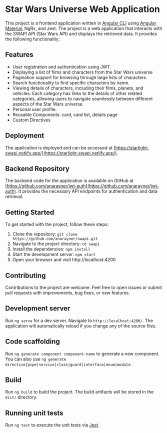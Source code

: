 # Star Wars Universe Web Application

This project is a frontend application written in [Angular CLI](https://github.com/angular/angular-cli) using [Angular Material](https://material.angular.io/), NgRx, and Jest.
The project is a web application that interacts with the SWAPI API (Star Wars API) and displays the retrieved data. It provides the following functionality:

## Features

- User registration and authentication using JWT.
- Displaying a list of films and characters from the Star Wars universe
- Pagination support for browsing through large lists of characters.
- Search functionality to find specific characters by name.
- Viewing details of characters, including their films, planets, and vehicles. Each category has links to the details of other related categories, allowing users to navigate seamlessly between different aspects of the Star Wars universe.
- Personal user profile.
- Reusable Components: card, card list, details page
- Custom Directives
## Deployment

The application is deployed and can be accessed at [https://starlight-swapi.netlify.app/](https://starlight-swapi.netlify.app/).

## Backend Repository

The backend code for the application is available on GitHub at [https://github.com/anarayner/jwt-auth](https://github.com/anarayner/jwt-auth). It provides the necessary API endpoints for authentication and data retrieval.

## Getting Started
To get started with the project, follow these steps:

1. Clone the repository: `git clone https://github.com/anarayner/swapi.git`
2. Navigate to the project directory: `cd swapi`
3. Install the dependencies: `npm install`
4. Start the development server: `npm start`
5. Open your browser and visit http://localhost:4200


## Contributing
Contributions to the project are welcome. Feel free to open issues or submit pull requests with improvements, bug fixes, or new features.
## Development server

Run `ng serve` for a dev server. Navigate to `http://localhost:4200/`. The application will automatically reload if you change any of the source files.

## Code scaffolding

Run `ng generate component component-name` to generate a new component. You can also use `ng generate directive|pipe|service|class|guard|interface|enum|module`.

## Build

Run `ng build` to build the project. The build artifacts will be stored in the `dist/` directory.

## Running unit tests

Run `ng test` to execute the unit tests via [Jest](https://jestjs.io/).

